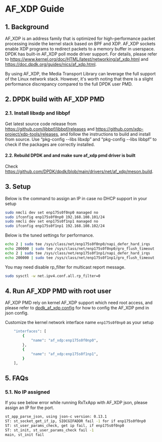 # AF_XDP Guide

## 1. Background

AF_XDP is an address family that is optimized for high-performance packet processing inside the kernel stack based on BPF and XDP. AF_XDP sockets enable XDP programs to redirect packets to a memory buffer in userspace. DPDK has built-in AF_XDP poll mode driver support. For details, please refer to <https://www.kernel.org/doc/HTML/latest/networking/af_xdp.html> and <https://doc.dpdk.org/guides/nics/af_xdp.html>.

By using AF_XDP, the Media Transport Library can leverage the full support of the Linux network stack. However, it's worth noting that there is a slight performance discrepancy compared to the full DPDK user PMD.

## 2. DPDK build with AF_XDP PMD

### 2.1. Install libxdp and libbpf

Get latest source code release from <https://github.com/libbpf/libbpf/releases> and <https://github.com/xdp-project/xdp-tools/releases>, and follow the instructions to build and install from source. Use “pkg-config --libs libxdp” and “pkg-config --libs libbpf” to check if the packages are correctly installed.

#### 2.2. Rebuild DPDK and and make sure af_xdp pmd driver is built

Check <https://github.com/DPDK/dpdk/blob/main/drivers/net/af_xdp/meson.build>.

## 3. Setup

Below is the command to assign an IP in case no DHCP support in your setup

```bash
sudo nmcli dev set enp175s0f0np0 managed no
sudo ifconfig enp175s0f0np0 192.168.108.101/24
sudo nmcli dev set enp175s0f1np1 managed no
sudo ifconfig enp175s0f1np1 192.168.108.102/24
```

Below is the tuned settings for performance.

```bash
echo 2 | sudo tee /sys/class/net/enp175s0f0np0/napi_defer_hard_irqs
echo 200000 | sudo tee /sys/class/net/enp175s0f0np0/gro_flush_timeout
echo 2 | sudo tee /sys/class/net/enp175s0f1np1/napi_defer_hard_irqs
echo 200000 | sudo tee /sys/class/net/enp175s0f1np1/gro_flush_timeout
```

You may need disable rp_filter for multicast report message.

```bash
sudo sysctl -w net.ipv4.conf.all.rp_filter=0
```

## 4. Run AF_XDP PMD with root user

AF_XDP PMD rely on kernel AF_XDP support which need root access, and please refer to [dpdk_af_xdp config](../../tests/scripts/dpdk_af_xdp_json/) for how to config the AF_XDP pmd in json config.

Customize the kernel network interface name `enp175s0f0np0` as your setup

```bash
    "interfaces": [
        {
            "name": "af_xdp:enp175s0f0np0",
        },
        {
            "name": "af_xdp:enp175s0f1np1",
        }
    ],
```

## 5. FAQs

### 5.1. No IP assigned

If you see below error while running RxTxApp with AF_XDP json, please assign an IP for the port.

```bash
st_app_parse_json, using json-c version: 0.13.1
ST: st_socket_get_if_ip, SIOCGIFADDR fail -1 for if enp175s0f0np0
ST: st_user_params_check, get ip fail, if enp175s0f0np0
ST: st_init, st_user_params_check fail -1
main, st_init fail
```
